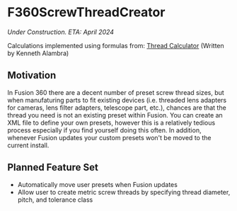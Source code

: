 # F360ScrewThreadCreator

*Under Construction. ETA: April 2024*

Calculations implemented using formulas from: [Thread Calculator](https://www.omnicalculator.com/construction/thread) (Written by Kenneth Alambra)


## Motivation

In Fusion 360 there are a decent number of preset screw thread sizes, but when manufaturing parts to fit existing devices (i.e. threaded lens adapters for cameras, lens filter adapters, telescope part, etc.), chances are that the thread you need is not an existing preset within Fusion. You can create an XML file to define your own presets, however this is a relatively tedious process especially if you find yourself doing this often. In addition, whenever Fusion updates your custom presets won't be moved to the current install.

## Planned Feature Set

- Automatically move user presets when Fusion updates
- Allow user to create metric screw threads by specifying thread diameter, pitch, and tolerance class
